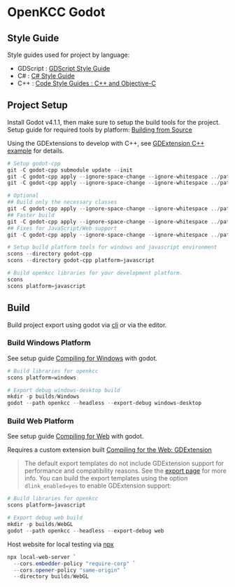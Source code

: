 # OpenKCC Godot

## Style Guide

Style guides used for project by language:

* GDScript : [GDScript Style Guide](https://docs.godotengine.org/en/stable/tutorials/scripting/gdscript/gdscript_styleguide.html)
* C# : [C# Style Guide](https://docs.godotengine.org/en/stable/tutorials/scripting/c_sharp/c_sharp_style_guide.html)
* C++ : [Code Style Guides : C++ and Objective-C](https://docs.godotengine.org/en/stable/contributing/development/code_style_guidelines.html#c-and-objective-c)

## Project Setup

Install Godot v4.1.1, then make sure to setup the build tools for the project.
Setup guide for required tools by platform: [Building from Source](https://docs.godotengine.org/en/stable/contributing/development/compiling/index.html)

Using the GDExtensions to develop with C++, see [GDExtension C++ example](https://docs.godotengine.org/en/stable/tutorials/scripting/gdextension/gdextension_cpp_example.html)
for details.

```PowerShell
# Setup godot-cpp
git -C godot-cpp submodule update --init
git -C godot-cpp apply --ignore-space-change --ignore-whitespace ../patches/always_build_fix.patch
git -C godot-cpp apply --ignore-space-change --ignore-whitespace ../patches/1165.patch

# Optional
## Build only the necessary classes
git -C godot-cpp apply --ignore-space-change --ignore-whitespace ../patches/godot_cpp_exclude_unused_classes.patch
## Faster build
git -C godot-cpp apply --ignore-space-change --ignore-whitespace ../patches/unity_build.patch
## Fixes for JavaScript/Web support
git -C godot-cpp apply --ignore-space-change --ignore-whitespace ../patches/fixed_javascript_build.patch

# Setup build platform tools for windows and javascript environment
scons --directory godot-cpp
scons --directory godot-cpp platform=javascript

# Build openkcc libraries for your development platform.
scons
scons platform=javascript
```

## Build

Build project export using godot via [cli](https://docs.godotengine.org/en/stable/tutorials/editor/command_line_tutorial.html)
or via the editor.

### Build Windows Platform

See setup guide [Compiling for Windows](https://docs.godotengine.org/en/stable/contributing/development/compiling/compiling_for_windows.html)
with godot.

```PowerShell
# Build libraries for openkcc
scons platform=windows

# Export debug windows-desktop build
mkdir -p builds/Windows
godot --path openkcc --headless --export-debug windows-desktop
```

### Build Web Platform

See setup guide [Compiling for Web](https://docs.godotengine.org/en/stable/contributing/development/compiling/compiling_for_web.html)
with godot.

Requires a custom extension built [Compiling for the Web: GDExtension](https://docs.godotengine.org/en/stable/contributing/development/compiling/compiling_for_web.html#gdextension)

> The default export templates do not include GDExtension support for performance and compatibility reasons. See the [export page](https://docs.godotengine.org/en/stable/tutorials/export/exporting_for_web.html#doc-javascript-export-options) for more info.
> You can build the export templates using the option `dlink_enabled=yes` to enable GDExtension support:

```PowerShell
# Build libraries for openkcc
scons platform=javascript

# Export debug web build
mkdir -p builds/WebGL
godot --path openkcc --headless --export-debug web
```

Host website for local testing via [npx](https://docs.npmjs.com/cli/v7/commands/npx)

```PowerShell
npx local-web-server `
  --cors.embedder-policy "require-corp" `
  --cors.opener-policy "same-origin" `
  --directory builds/WebGL
```
